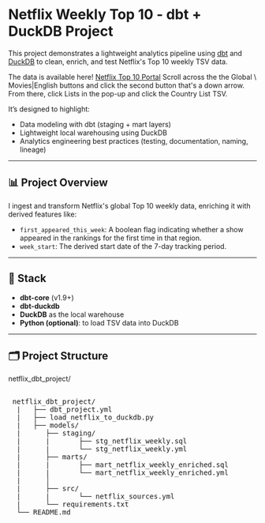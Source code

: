 # Netflix Weekly Top 10 - dbt + DuckDB Project

This project demonstrates a lightweight analytics pipeline using [dbt](https://www.getdbt.com/) and [DuckDB](https://duckdb.org/) to clean, enrich, and test Netflix's Top 10 weekly TSV data.

 The data is available here! [Netflix Top 10 Portal](https://www.netflix.com/tudum/top10) Scroll across the the Global \ Movies|English buttons and click the second button that's a down arrow. From there, click Lists in the pop-up and click the Country List TSV. 
 

It’s designed to highlight:
- Data modeling with dbt (staging + mart layers)
- Lightweight local warehousing using DuckDB
- Analytics engineering best practices (testing, documentation, naming, lineage)

---

## 📊 Project Overview

I ingest and transform Netflix's global Top 10 weekly data, enriching it with derived features like:

- `first_appeared_this_week`: A boolean flag indicating whether a show appeared in the rankings for the first time in that region.
- `week_start`: The derived start date of the 7-day tracking period.

---

## 🔧 Stack

- **dbt-core** (v1.9+)
- **dbt-duckdb**
- **DuckDB** as the local warehouse
- **Python (optional)**: to load TSV data into DuckDB

---

## 🗂️ Project Structure
netflix_dbt_project/
<pre>  
 netflix_dbt_project/ 
  |   ├── dbt_project.yml 
  |   ├── load_netflix_to_duckdb.py 
  |   ├── models/ 
  |      ├── staging/  
  |      |       ├── stg_netflix_weekly.sql   
  |      |       └── stg_netflix_weekly.yml
  |      ├── marts/
  |      |       ├── mart_netflix_weekly_enriched.sql 
  |      |       └── mart_netflix_weekly_enriched.yml 
  |      │ 
  |      ├── src/ 
  |      |       └── netflix_sources.yml 
  |      └── requirements.txt
  └── README.md </pre>

